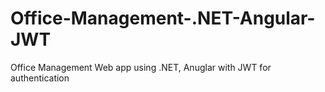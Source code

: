 # Office-Management-.NET-Angular-JWT
Office Management Web app using  .NET, Anuglar with JWT for authentication
